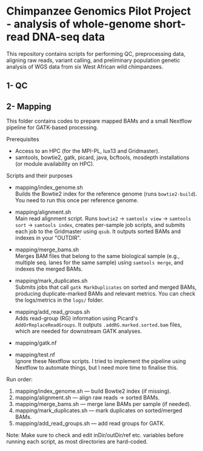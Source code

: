 # Chimpanzee Genomics Pilot Project - analysis of whole-genome short-read DNA-seq data

This repository contains scripts for performing QC, preprocessing data, aligning raw reads, variant calling, and preliminary population genetic analysis of WGS data from six West African wild chimpanzees.

## 1- QC

## 2- Mapping

This folder contains codes to prepare mapped BAMs and a small Nextflow pipeline for GATK-based processing.

Prerequisites
- Access to an HPC (for the MPI-PL, lux13 and Gridmaster).
- samtools, bowtie2, gatk, picard, java, bcftools, mosdepth installations (or module availability on HPC).

Scripts and their purposes
- mapping/index_genome.sh  
  Builds the Bowtie2 index for the reference genome (runs `bowtie2-build`). You need to run this once per reference genome.

- mapping/alignment.sh  
  Main read alignment script. Runs `bowtie2` → `samtools view` → `samtools sort` → `samtools index`, creates per-sample job scripts, and submits each job to the Gridmaster using `qsub`. It outputs sorted BAMs and indexes in your "OUTDIR".

- mapping/merge_bams.sh  
  Merges BAM files that belong to the same biological sample (e.g., multiple seq. lanes for the same sample) using `samtools merge`, and indexes the merged BAMs.

- mapping/mark_duplicates.sh  
  Submits jobs that call `gatk MarkDuplicates` on sorted and merged BAMs, producing duplicate-marked BAMs and relevant metrics. You can check the logs/metrics in the `logs/` folder.

- mapping/add_read_groups.sh  
  Adds read-group (RG) information using Picard's `AddOrReplaceReadGroups`. It outputs `.addRG.marked.sorted.bam` files, which are needed for downstream GATK analyses.

- mapping/gatk.nf  
- mapping/test.nf  
  Ignore these Nextflow scripts. I tried to implement the pipeline using Nextflow to automate things, but I need more time to finalise this.

Run order:
1. mapping/index_genome.sh — build Bowtie2 index (if missing).
2. mapping/alignment.sh — align raw reads → sorted BAMs.
3. mapping/merge_bams.sh — merge lane BAMs per sample (if needed).
4. mapping/mark_duplicates.sh — mark duplicates on sorted/merged BAMs.
5. mapping/add_read_groups.sh — add read groups for GATK.

Note: Make sure to check and edit inDir/outDir/ref etc. variables before running each script, as most directories are hard-coded.